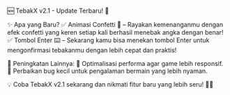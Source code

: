 🆕 TebakX v2.1 - Update Terbaru! 🎉

✨ Apa yang Baru?
✅ Animasi Confetti 🎊 – Rayakan kemenanganmu dengan efek confetti yang keren setiap kali berhasil menebak angka dengan benar!
✅ Tombol Enter ⌨️ – Sekarang kamu bisa menekan tombol Enter untuk mengonfirmasi tebakanmu dengan lebih cepat dan praktis!

🚀 Peningkatan Lainnya:
🔹 Optimalisasi performa agar game lebih responsif.
🔹 Perbaikan bug kecil untuk pengalaman bermain yang lebih nyaman.

💡 Coba TebakX v2.1 sekarang dan nikmati fitur baru yang lebih seru! 🔢🔥
